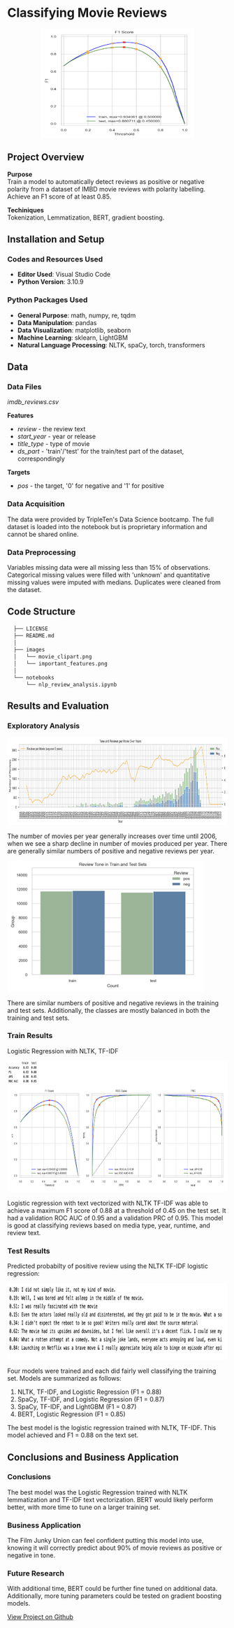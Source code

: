 # Classifying Movie Reviews

<p align="center">
  <img src="images/nlp_f1.png"
  width="350"
  height="250"
  alt="F1 summary">
</p>

## Project Overview
**Purpose**   
Train a model to automatically detect reviews as positive or negative polarity from a dataset of IMBD movie reviews with polarity labelling. Achieve an F1 score of at least 0.85.

**Techiniques**  
Tokenization, Lemmatization, BERT, gradient boosting.

## Installation and Setup

### Codes and Resources Used
  - **Editor Used**: Visual Studio Code  
  - **Python Version**: 3.10.9

### Python Packages Used
  - **General Purpose**: math, numpy, re, tqdm  
  - **Data Manipulation**: pandas  
  - **Data Visualization**: matplotlib, seaborn  
  - **Machine Learning**: sklearn, LightGBM  
  - **Natural Language Processing**: NLTK, spaCy, torch, transformers

## Data

### Data Files

*imdb_reviews.csv*

**Features**  
* *review* - the review text
* *start_year* - year or release
* *title_type* - type of movie
* *ds_part* - 'train'/'test' for the train/test part of the dataset, correspondingly

**Targets**  
 * *pos* - the target, '0' for negative and '1' for positive
 
### Data Acquisition

The data were provided by TripleTen's Data Science bootcamp. The full dataset is loaded into the notebook but is proprietary information and cannot be shared online.

### Data Preprocessing

Variables missing data were all missing less than 15% of observations. Categorical missing values were filled with 'unknown' and quantitative missing values were imputed with medians. Duplicates were cleaned from the dataset.

## Code Structure
```
  ├── LICENSE
  ├── README.md          
  │
  ├── images
  │   └── movie_clipart.png
  │   └── important_features.png 
  │
  └── notebooks  
      └── nlp_review_analysis.ipynb  
```

## Results and Evaluation

### Exploratory Analysis
 
<p align="left">
  <img src="/images/customer-reviews/polarity_time.png"
  width="700"
  height="200"
  alt="sns pair plot of numeric variables">
</p>

The number of movies per year generally increases over time until 2006, when we see a sharp decline in number of movies produced per year. There are generally similar numbers of positive and negative reviews per year.

<p align="left">
  <img src="/images/customer-reviews/train_test_split.png" 
  width="450"
  height="300"
  alt="Correlation heatmap">
</p>

There are similar numbers of positive and negative reviews in the training and test sets. Additionally, the classes are mostly balanced in both the training and test sets.

### Train Results
Logistic Regression with NLTK, TF-IDF

<p align="left">
  <img src="/images/customer-reviews/best_results.png"
  width="700"
  height="300"
  alt="Train results">
</p>

Logistic regression with text vectorized with NLTK TF-IDF was able to achieve a maximum F1 score of 0.88 at a threshold of 0.45 on the test set. It had a validation ROC AUC of 0.95 and a validation PRC of 0.95. This model is good at classifying reviews based on media type, year, runtime, and review text.

### Test Results

Predicted probabilty of positive review using the NLTK TF-IDF logistic regression:

<p align="left">
  <img src="/images/customer-reviews/review_probs.png"
  width="550"
  height="175"
  alt="Test results">
</p>

Four models were trained and each did fairly well classifying the training set. Models are summarized as follows:  

1. NLTK, TF-IDF, and Logistic Regression (F1 = 0.88)
2. SpaCy, TF-IDF, and Logistic Regression (F1 = 0.87)  
3. SpaCy, TF-IDF, and LightGBM (F1 = 0.87)
4. BERT, Logistic Regression (F1 = 0.85)

The best model is the logistic regression trained with NLTK, TF-IDF. This model achieved and F1 = 0.88 on the text set.

## Conclusions and Business Application

### Conclusions

The best model was the Logistic Regression trained with NLTK lemmatization and TF-IDF text vectorization. BERT would likely perform better, with more time to tune on a larger training set. 

### Business Application 

The Film Junky Union can feel confident putting this model into use, knowing it will correctly predict about 90% of movie reviews as positive or negative in tone.

### Future Research 

With additional time, BERT could be further fine tuned on additional data. Additionally, more tuning parameters could be tested on gradient boosting models.

[View Project on Github](https://github.com/kellyshreeve/categorizing-customer-reviews)

